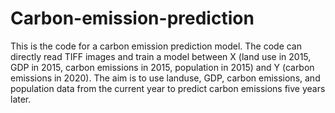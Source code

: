 # Carbon-emission-prediction
This is the code for a carbon emission prediction model. The code can directly read TIFF images and train a model between X (land use in 2015, GDP in 2015, carbon emissions in 2015, population in 2015) and Y (carbon emissions in 2020).
The aim is to use landuse, GDP, carbon emissions, and population data from the current year to predict carbon emissions five years later.
